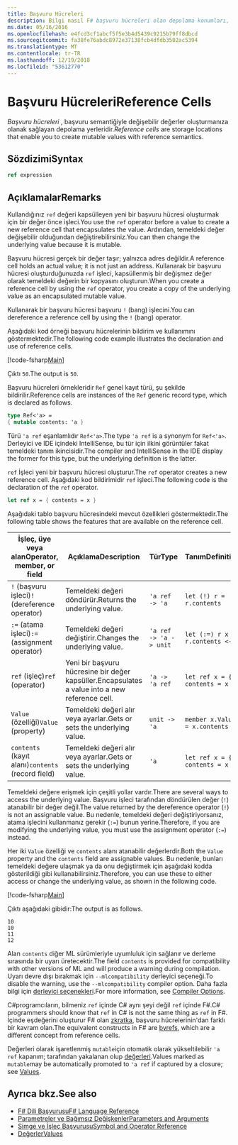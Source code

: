 ```yaml
---
title: Başvuru Hücreleri
description: Bilgi nasıl F# başvuru hücreleri olan depolama konumları, başvuru semantiğiyle değişebilir değerler oluşturmanıza olanak sağlar.
ms.date: 05/16/2016
ms.openlocfilehash: e4fcd3cf1abcf5f5e3b4d5439c9215b79ff8dbcd
ms.sourcegitcommit: fa38fe76abdc8972e37138fcb4dfdb3502ac5394
ms.translationtype: MT
ms.contentlocale: tr-TR
ms.lasthandoff: 12/19/2018
ms.locfileid: "53612770"
---
```

# <a name="reference-cells"></a><span data-ttu-id="c41b9-103">Başvuru Hücreleri</span><span class="sxs-lookup"><span data-stu-id="c41b9-103">Reference Cells</span></span>

<span data-ttu-id="c41b9-104">*Başvuru hücreleri* , başvuru semantiğiyle değişebilir değerler oluşturmanıza olanak sağlayan depolama yerleridir.</span><span class="sxs-lookup"><span data-stu-id="c41b9-104">*Reference cells* are storage locations that enable you to create mutable values with reference semantics.</span></span>

## <a name="syntax"></a><span data-ttu-id="c41b9-105">Sözdizimi</span><span class="sxs-lookup"><span data-stu-id="c41b9-105">Syntax</span></span>

```fsharp
ref expression
```

## <a name="remarks"></a><span data-ttu-id="c41b9-106">Açıklamalar</span><span class="sxs-lookup"><span data-stu-id="c41b9-106">Remarks</span></span>

<span data-ttu-id="c41b9-107">Kullandığınız `ref` değeri kapsülleyen yeni bir başvuru hücresi oluşturmak için bir değer önce işleci.</span><span class="sxs-lookup"><span data-stu-id="c41b9-107">You use the `ref` operator before a value to create a new reference cell that encapsulates the value.</span></span> <span data-ttu-id="c41b9-108">Ardından, temeldeki değer değişebilir olduğundan değiştirebilirsiniz.</span><span class="sxs-lookup"><span data-stu-id="c41b9-108">You can then change the underlying value because it is mutable.</span></span>

<span data-ttu-id="c41b9-109">Başvuru hücresi gerçek bir değer taşır; yalnızca adres değildir.</span><span class="sxs-lookup"><span data-stu-id="c41b9-109">A reference cell holds an actual value; it is not just an address.</span></span> <span data-ttu-id="c41b9-110">Kullanarak bir başvuru hücresi oluşturduğunuzda `ref` işleci, kapsüllenmiş bir değişmez değer olarak temeldeki değerin bir kopyasını oluşturun.</span><span class="sxs-lookup"><span data-stu-id="c41b9-110">When you create a reference cell by using the `ref` operator, you create a copy of the underlying value as an encapsulated mutable value.</span></span>

<span data-ttu-id="c41b9-111">Kullanarak bir başvuru hücresi başvuru `!` (bang) işlecini.</span><span class="sxs-lookup"><span data-stu-id="c41b9-111">You can dereference a reference cell by using the `!` (bang) operator.</span></span>

<span data-ttu-id="c41b9-112">Aşağıdaki kod örneği başvuru hücrelerinin bildirim ve kullanımını göstermektedir.</span><span class="sxs-lookup"><span data-stu-id="c41b9-112">The following code example illustrates the declaration and use of reference cells.</span></span>

[!code-fsharp[Main](../../../samples/snippets/fsharp/lang-ref-1/snippet2201.fs)]

<span data-ttu-id="c41b9-113">Çıktı `50`.</span><span class="sxs-lookup"><span data-stu-id="c41b9-113">The output is `50`.</span></span>

<span data-ttu-id="c41b9-114">Başvuru hücreleri örnekleridir `Ref` genel kayıt türü, şu şekilde bildirilir.</span><span class="sxs-lookup"><span data-stu-id="c41b9-114">Reference cells are instances of the `Ref` generic record type, which is declared as follows.</span></span>

```fsharp
type Ref<'a> =
{ mutable contents: 'a }
```

<span data-ttu-id="c41b9-115">Türü `'a ref` eşanlamlıdır `Ref<'a>`.</span><span class="sxs-lookup"><span data-stu-id="c41b9-115">The type `'a ref` is a synonym for `Ref<'a>`.</span></span> <span data-ttu-id="c41b9-116">Derleyici ve IDE içindeki IntelliSense, bu tür için ilkini görüntüler fakat temeldeki tanım ikincisidir.</span><span class="sxs-lookup"><span data-stu-id="c41b9-116">The compiler and IntelliSense in the IDE display the former for this type, but the underlying definition is the latter.</span></span>

<span data-ttu-id="c41b9-117">`ref` İşleci yeni bir başvuru hücresi oluşturur.</span><span class="sxs-lookup"><span data-stu-id="c41b9-117">The `ref` operator creates a new reference cell.</span></span> <span data-ttu-id="c41b9-118">Aşağıdaki kod bildirimidir `ref` işleci.</span><span class="sxs-lookup"><span data-stu-id="c41b9-118">The following code is the declaration of the `ref` operator.</span></span>

```fsharp
let ref x = { contents = x }
```

<span data-ttu-id="c41b9-119">Aşağıdaki tablo başvuru hücresindeki mevcut özellikleri göstermektedir.</span><span class="sxs-lookup"><span data-stu-id="c41b9-119">The following table shows the features that are available on the reference cell.</span></span>

|<span data-ttu-id="c41b9-120">İşleç, üye veya alan</span><span class="sxs-lookup"><span data-stu-id="c41b9-120">Operator, member, or field</span></span>|<span data-ttu-id="c41b9-121">Açıklama</span><span class="sxs-lookup"><span data-stu-id="c41b9-121">Description</span></span>|<span data-ttu-id="c41b9-122">Tür</span><span class="sxs-lookup"><span data-stu-id="c41b9-122">Type</span></span>|<span data-ttu-id="c41b9-123">Tanım</span><span class="sxs-lookup"><span data-stu-id="c41b9-123">Definition</span></span>|
|--------------------------|-----------|----|----------|
|<span data-ttu-id="c41b9-124">`!` (başvuru işleci)</span><span class="sxs-lookup"><span data-stu-id="c41b9-124">`!` (dereference operator)</span></span>|<span data-ttu-id="c41b9-125">Temeldeki değeri döndürür.</span><span class="sxs-lookup"><span data-stu-id="c41b9-125">Returns the underlying value.</span></span>|`'a ref -> 'a`|`let (!) r = r.contents`|
|<span data-ttu-id="c41b9-126">`:=` (atama işleci)</span><span class="sxs-lookup"><span data-stu-id="c41b9-126">`:=` (assignment operator)</span></span>|<span data-ttu-id="c41b9-127">Temeldeki değeri değiştirir.</span><span class="sxs-lookup"><span data-stu-id="c41b9-127">Changes the underlying value.</span></span>|`'a ref -> 'a -> unit`|`let (:=) r x = r.contents <- x`|
|<span data-ttu-id="c41b9-128">`ref` (işleç)</span><span class="sxs-lookup"><span data-stu-id="c41b9-128">`ref` (operator)</span></span>|<span data-ttu-id="c41b9-129">Yeni bir başvuru hücresine bir değer kapsüller.</span><span class="sxs-lookup"><span data-stu-id="c41b9-129">Encapsulates a value into a new reference cell.</span></span>|`'a -> 'a ref`|`let ref x = { contents = x }`|
|<span data-ttu-id="c41b9-130">`Value` (özelliği)</span><span class="sxs-lookup"><span data-stu-id="c41b9-130">`Value` (property)</span></span>|<span data-ttu-id="c41b9-131">Temeldeki değeri alır veya ayarlar.</span><span class="sxs-lookup"><span data-stu-id="c41b9-131">Gets or sets the underlying value.</span></span>|`unit -> 'a`|`member x.Value = x.contents`|
|<span data-ttu-id="c41b9-132">`contents` (kayıt alanı)</span><span class="sxs-lookup"><span data-stu-id="c41b9-132">`contents` (record field)</span></span>|<span data-ttu-id="c41b9-133">Temeldeki değeri alır veya ayarlar.</span><span class="sxs-lookup"><span data-stu-id="c41b9-133">Gets or sets the underlying value.</span></span>|`'a`|`let ref x = { contents = x }`|

<span data-ttu-id="c41b9-134">Temeldeki değere erişmek için çeşitli yollar vardır.</span><span class="sxs-lookup"><span data-stu-id="c41b9-134">There are several ways to access the underlying value.</span></span> <span data-ttu-id="c41b9-135">Başvuru işleci tarafından döndürülen değer (`!`) atanabilir bir değer değil.</span><span class="sxs-lookup"><span data-stu-id="c41b9-135">The value returned by the dereference operator (`!`) is not an assignable value.</span></span> <span data-ttu-id="c41b9-136">Bu nedenle, temeldeki değeri değiştiriyorsanız, atama işlecini kullanmanız gerekir (`:=`) bunun yerine.</span><span class="sxs-lookup"><span data-stu-id="c41b9-136">Therefore, if you are modifying the underlying value, you must use the assignment operator (`:=`) instead.</span></span>

<span data-ttu-id="c41b9-137">Her iki `Value` özelliği ve `contents` alanı atanabilir değerlerdir.</span><span class="sxs-lookup"><span data-stu-id="c41b9-137">Both the `Value` property and the `contents` field are assignable values.</span></span> <span data-ttu-id="c41b9-138">Bu nedenle, bunları temeldeki değere ulaşmak ya da onu değiştirmek için aşağıdaki kodda gösterildiği gibi kullanabilirsiniz.</span><span class="sxs-lookup"><span data-stu-id="c41b9-138">Therefore, you can use these to either access or change the underlying value, as shown in the following code.</span></span>

[!code-fsharp[Main](../../../samples/snippets/fsharp/lang-ref-1/snippet2203.fs)]

<span data-ttu-id="c41b9-139">Çıktı aşağıdaki gibidir:</span><span class="sxs-lookup"><span data-stu-id="c41b9-139">The output is as follows.</span></span>

```
10
10
11
12
```

<span data-ttu-id="c41b9-140">Alan `contents` diğer ML sürümleriyle uyumluluk için sağlanır ve derleme sırasında bir uyarı üretecektir.</span><span class="sxs-lookup"><span data-stu-id="c41b9-140">The field `contents` is provided for compatibility with other versions of ML and will produce a warning during compilation.</span></span> <span data-ttu-id="c41b9-141">Uyarı devre dışı bırakmak için `--mlcompatibility` derleyici seçeneği.</span><span class="sxs-lookup"><span data-stu-id="c41b9-141">To disable the warning, use the `--mlcompatibility` compiler option.</span></span> <span data-ttu-id="c41b9-142">Daha fazla bilgi için [derleyici seçenekleri](compiler-options.md).</span><span class="sxs-lookup"><span data-stu-id="c41b9-142">For more information, see [Compiler Options](compiler-options.md).</span></span>

<span data-ttu-id="c41b9-143">C#programcıların, bilmeniz `ref` içinde C# aynı şeyi değil `ref` içinde F#.</span><span class="sxs-lookup"><span data-stu-id="c41b9-143">C# programmers should know that `ref` in C# is not the same thing as `ref` in F#.</span></span> <span data-ttu-id="c41b9-144">İçinde eşdeğerini oluşturur F# olan [zkratka](byrefs.md), başvuru hücrelerinin'dan farklı bir kavram olan.</span><span class="sxs-lookup"><span data-stu-id="c41b9-144">The equivalent constructs in F# are [byrefs](byrefs.md), which are a different concept from reference cells.</span></span>

<span data-ttu-id="c41b9-145">Değerleri olarak işaretlenmiş `mutable`için otomatik olarak yükseltilebilir `'a ref` kapanım; tarafından yakalanan olup [değerleri](values/index.md).</span><span class="sxs-lookup"><span data-stu-id="c41b9-145">Values marked as `mutable`may be automatically promoted to `'a ref` if captured by a closure; see [Values](values/index.md).</span></span>

## <a name="see-also"></a><span data-ttu-id="c41b9-146">Ayrıca bkz.</span><span class="sxs-lookup"><span data-stu-id="c41b9-146">See also</span></span>

- [<span data-ttu-id="c41b9-147">F# Dili Başvurusu</span><span class="sxs-lookup"><span data-stu-id="c41b9-147">F# Language Reference</span></span>](index.md)
- [<span data-ttu-id="c41b9-148">Parametreler ve Bağımsız Değişkenler</span><span class="sxs-lookup"><span data-stu-id="c41b9-148">Parameters and Arguments</span></span>](parameters-and-arguments.md)
- [<span data-ttu-id="c41b9-149">Simge ve İşleç Başvurusu</span><span class="sxs-lookup"><span data-stu-id="c41b9-149">Symbol and Operator Reference</span></span>](symbol-and-operator-reference/index.md)
- [<span data-ttu-id="c41b9-150">Değerler</span><span class="sxs-lookup"><span data-stu-id="c41b9-150">Values</span></span>](values/index.md)
